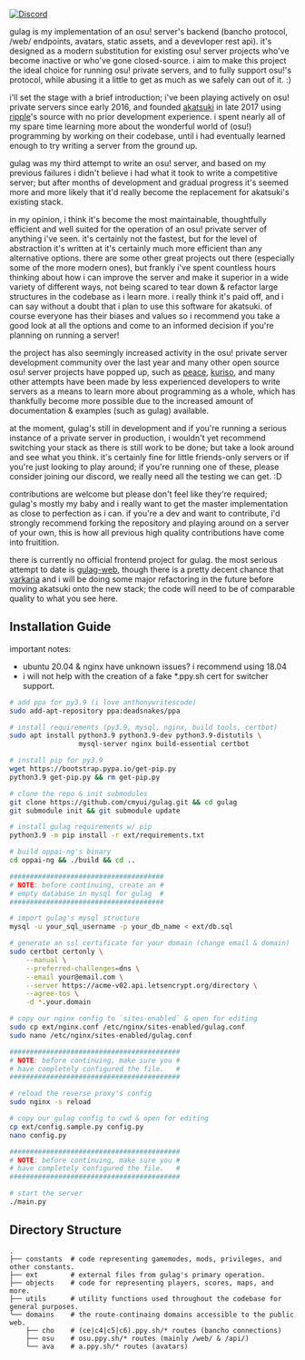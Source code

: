 [![Discord](https://discordapp.com/api/guilds/748687781605408908/widget.png?style=shield)](https://discord.gg/ShEQgUx)

gulag is my implementation of an osu! server's backend (bancho protocol, /web/
endpoints, avatars, static assets, and a devevloper rest api). it's designed as
a modern substitution for existing osu! server projects who've become inactive
or who've gone closed-source. i aim to make this project the ideal choice for
running osu! private servers, and to fully support osu!'s protocol, while
abusing it a little to get as much as we safely can out of it. :)

i'll set the stage with a brief introduction; i've been playing actively on osu!
private servers since early 2016, and founded [akatsuki](https://akatsuki.pw) in
late 2017 using [ripple](https://github.com/osuripple)'s source with no prior
development experience. i spent nearly all of my spare time learning more about
the wonderful world of (osu!) programming by working on their codebase, until
i had eventually learned enough to try writing a server from the ground up.

gulag was my third attempt to write an osu! server, and based on my previous
failures i didn't believe i had what it took to write a competitive server; but
after months of development and gradual progress it's seemed more and more
likely that it'd really become the replacement for akatsuki's existing stack.

in my opinion, i think it's become the most maintainable, thoughtfully efficient
and well suited for the operation of an osu! private server of anything i've seen.
it's certainly not the fastest, but for the level of abstraction it's written at
it's certainly much more efficient than any alternative options. there are some
other great projects out there (especially some of the more modern ones), but
frankly i've spent countless hours thinking about how i can improve the server
and make it superior in a wide variety of different ways, not being scared to
tear down & refactor large structures in the codebase as i learn more.
i really think it's paid off, and i can say without a doubt that i plan to
use this software for akatsuki. of course everyone has their biases and values
so i recommend you take a good look at all the options and come to an informed
decision if you're planning on running a server!

the project has also seemingly increased activity in the osu! private server
development community over the last year and many other open source osu! server
projects have popped up, such as [peace](https://github.com/Pure-Peace/Peace),
[kuriso](https://github.com/osukurikku/kuriso), and many other attempts have
been made by less experienced developers to write servers as a means to learn
more about programming as a whole, which has thankfully become more possible
due to the increased amount of documentation & examples (such as gulag) available.

at the moment, gulag's still in development and if you're running a serious
instance of a private server in production, i wouldn't yet recommend switching
your stack as there is still work to be done; but take a look around and see
what you think. it's certainly fine for little friends-only servers or if
you're just looking to play around; if you're running one of these, please
consider joining our discord, we really need all the testing we can get. :D

contributions are welcome but please don't feel like they're required; gulag's
mostly my baby and i really want to get the master implementation as close to
perfection as i can. if you're a dev and want to contribute, i'd strongly
recommend forking the repository and playing around on a server of your own,
this is how all previous high quality contributions have come into fruitition.

there is currently no official frontend project for gulag. the most serious
attempt to date is [gulag-web](https://github.com/Varkaria/gulag-web), though
there is a pretty decent chance that [varkaria](https://github.com/Varkaria) and
i will be doing some major refactoring in the future before moving akatsuki onto
the new stack; the code will need to be of comparable quality to what you see here.

Installation Guide
-------------
important notes:
- ubuntu 20.04 & nginx have unknown issues? i recommend using 18.04
- i will not help with the creation of a fake *.ppy.sh cert for switcher support.

```sh
# add ppa for py3.9 (i love anthonywritescode)
sudo add-apt-repository ppa:deadsnakes/ppa

# install requirements (py3.9, mysql, nginx, build tools, certbot)
sudo apt install python3.9 python3.9-dev python3.9-distutils \
                 mysql-server nginx build-essential certbot

# install pip for py3.9
wget https://bootstrap.pypa.io/get-pip.py
python3.9 get-pip.py && rm get-pip.py

# clone the repo & init submodules
git clone https://github.com/cmyui/gulag.git && cd gulag
git submodule init && git submodule update

# install gulag requirements w/ pip
python3.9 -m pip install -r ext/requirements.txt

# build oppai-ng's binary
cd oppai-ng && ./build && cd ..

######################################
# NOTE: before continuing, create an #
# empty database in mysql for gulag  #
######################################

# import gulag's mysql structure
mysql -u your_sql_username -p your_db_name < ext/db.sql

# generate an ssl certificate for your domain (change email & domain)
sudo certbot certonly \
    --manual \
    --preferred-challenges=dns \
    --email your@email.com \
    --server https://acme-v02.api.letsencrypt.org/directory \
    --agree-tos \
    -d *.your.domain

# copy our nginx config to `sites-enabled` & open for editing
sudo cp ext/nginx.conf /etc/nginx/sites-enabled/gulag.conf
sudo nano /etc/nginx/sites-enabled/gulag.conf

##########################################
# NOTE: before continuing, make sure you #
# have completely configured the file.   #
##########################################

# reload the reverse proxy's config
sudo nginx -s reload

# copy our gulag config to cwd & open for editing
cp ext/config.sample.py config.py
nano config.py

##########################################
# NOTE: before continuing, make sure you #
# have completely configured the file.   #
##########################################

# start the server
./main.py
```

Directory Structure
------
    .
    ├── constants  # code representing gamemodes, mods, privileges, and other constants.
    ├── ext        # external files from gulag's primary operation.
    ├── objects    # code for representing players, scores, maps, and more.
    ├── utils      # utility functions used throughout the codebase for general purposes.
    └── domains    # the route-continaing domains accessible to the public web.
        ├── cho    # (ce|c4|c5|c6).ppy.sh/* routes (bancho connections)
        ├── osu    # osu.ppy.sh/* routes (mainly /web/ & /api/)
        └── ava    # a.ppy.sh/* routes (avatars)
